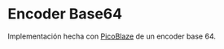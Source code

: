 # Encoder Base64

Implementación hecha con [PicoBlaze](http://www.xilinx.com/products/intellectual-property/picoblaze.html) de un encoder base 64.
